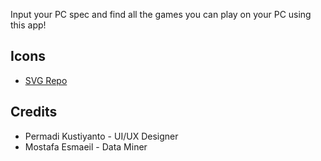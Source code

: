Input your PC spec and find all the games you can play on your PC using this app!

## Icons
- [SVG Repo](https://www.svgrepo.com/)

## Credits
- Permadi Kustiyanto    - UI/UX Designer
- Mostafa Esmaeil     - Data Miner